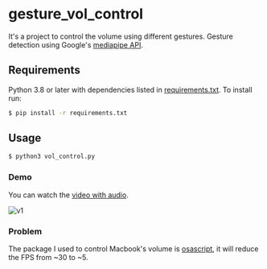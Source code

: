 # gesture_vol_control
It's a project to control the volume using different gestures. Gesture detection using Google's [mediapipe API](https://github.com/google/mediapipe).


## Requirements

Python 3.8 or later with dependencies listed in [requirements.txt](https://github.com/jhan15/gesture_detection/blob/master/requirements.txt). To install run:

```bash
$ pip install -r requirements.txt
```

## Usage

```bash
$ python3 vol_control.py
```

### Demo

You can watch the [video with audio](https://www.youtube.com/watch?v=l3ukvTslEB0).

![v1](https://user-images.githubusercontent.com/62132206/120515147-54e67200-c3ce-11eb-919d-4c732efb9c62.gif)

### Problem

The package I used to control Macbook's volume is [osascript](https://github.com/andrewp-as-is/osascript.py), it will reduce the FPS from ~30 to ~5.
